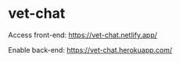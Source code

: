 # vet-chat

Access front-end:
https://vet-chat.netlify.app/

Enable back-end:
https://vet-chat.herokuapp.com/
